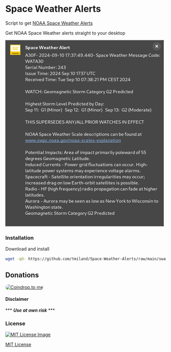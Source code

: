 # Space Weather Alerts
 
Script to get [NOAA Space Weather Alerts](https://www.swpc.noaa.gov/products/alerts-watches-and-warnings)

Get NOAA Space Weather alerts straight to your desktop

<a href="https://raw.githubusercontent.com/tmiland/Space-Weather-Alerts/main/assets/desktop_alert.png">![desktop_alert_full](https://raw.githubusercontent.com/tmiland/space-weather-alerts/main/assets/desktop_alert.png)</a>

### Installation

Download and install

```bash
wget -qO- https://github.com/tmiland/Space-Weather-Alerts/raw/main/swa.sh | bash -s -- -i
```

## Donations
<a href="https://coindrop.to/tmiland" target="_blank"><img src="https://coindrop.to/embed-button.png" style="border-radius: 10px; height: 57px !important;width: 229px !important;" alt="Coindrop.to me"></img></a>

#### Disclaimer 

*** ***Use at own risk*** ***

### License

[![MIT License Image](https://upload.wikimedia.org/wikipedia/commons/thumb/0/0c/MIT_logo.svg/220px-MIT_logo.svg.png)](https://github.com/tmiland/space-weather-alerts/blob/master/LICENSE)

[MIT License](https://github.com/tmiland/bible.sh/blob/master/LICENSE)
